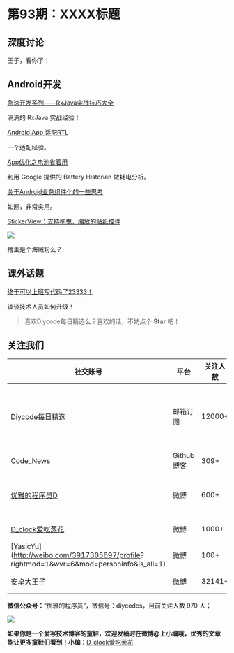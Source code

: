 # 第93期：XXXX标题

## 深度讨论

[]()

王子，看你了！

## Android开发

[急速开发系列——RxJava实战技巧大全](http://www.jianshu.com/p/1e9e8f4213f3)

满满的 RxJava 实战经验！

[Android App 适配RTL](http://mp.weixin.qq.com/s?__biz=MzA5OTMxMjQzMw==&mid=2648112552&idx=1&sn=76d71cea50d7340c2e6663b595f1b3c9&chksm=88a66bf6bfd1e2e0d533c1ca45f006da244a386ef74b0cb7e347de75eb2accfeaf4f8d2dc0ae&mpshare=1&scene=1&srcid=1009SxIQXbAOaNLglQSNDSeN#wechat_redirect)

一个适配经验。

[App优化之电池省着用](http://www.jianshu.com/p/c55ef05c0047)

利用 Google 提供的 Battery Historian 做耗电分析。

[关于Android业务组件化的一些思考](http://www.zjutkz.net/2016/10/07/%E5%85%B3%E4%BA%8EAndroid%E4%B8%9A%E5%8A%A1%E7%BB%84%E4%BB%B6%E5%8C%96%E7%9A%84%E4%B8%80%E4%BA%9B%E6%80%9D%E8%80%83/)

如题，非常实用。

[StickerView：支持拖曳、缩放的贴纸控件](https://github.com/wuapnjie/StickerView)

![](https://github.com/wuapnjie/StickerView/raw/master/screenshots/stickerview.gif)

撸主是个海贼粉么？

## 课外话题

[终于可以上班写代码了23333！](http://mp.weixin.qq.com/s?__biz=MzAxNzMxNzk5OQ==&mid=2649484750&idx=1&sn=45fa2291cf2e524023e647b7c87f9686&chksm=83f824ceb48fadd88935accd616186c8ce5f1e3cb298601d5c8866560325a6b32cdade5d729e&mpshare=1&scene=1&srcid=1009N3wq7IFD74806tN0XDvJ#wechat_redirect)

谈谈技术人员如何升级！

> 喜欢Diycode每日精选么？喜欢的话，不妨点个 **Star** 吧！

## 关注我们

| 社交账号  |  平台  | 关注人数 | 说明 |
| -------- | -------- | -------- | -------- |
| [Diycode每日精选](http://list.qq.com/cgi-bin/qf_invite?id=d469993d2c888e971c0fbb2309c4d84256968386b126b967)|   邮箱订阅  | 12000+ | 每日分享一次Android、iOS、Swfit技术干货  |
| [Code_News](https://github.com/DiyCodes/code_news) |    Github博客  |309+ | 每日邮件推送列表  |
| [优雅的程序员D](http://weibo.com/u/5891258264) |   微博  | 600+ | 官方微博，每日分享开源信息  |
| [D_clock爱吃葱花](http://weibo.com/u/2480694892)  |   微博  | 1000+ | 日报发起人  |
|[YasicYu](http://weibo.com/3917305697/profile? rightmod=1&wvr=6&mod=personinfo&is_all=1)  |   微博  | 100+ | 日报发起人  |
|[安卓大王子](http://weibo.com/apkbus/)   |   微博  | 32141+ | 日报发起人  |



**微信公众号：**“优雅的程序员”，微信号：diycodes，目前关注人数 970 人；

![](http://upload-images.jianshu.io/upload_images/1846413-b42abfa70f909099.jpg?imageMogr2/auto-orient/strip%7CimageView2/2/w/1240)

**如果你是一个爱写技术博客的童鞋，欢迎发稿时在微博@上小编哦，优秀的文章能让更多童鞋们看到！小编：**[D_clock爱吃葱花](http://weibo.com/2480694892/profile?rightmod=1&wvr=6&mod=personinfo&is_all=1)